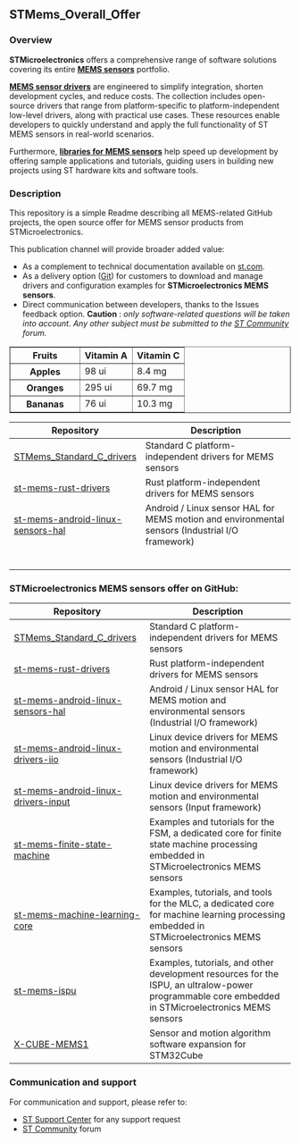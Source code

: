 
## STMems_Overall_Offer

### Overview

**STMicroelectronics** offers a comprehensive range of software solutions covering its entire [**MEMS sensors**](https://www.st.com/mems) portfolio.

[**MEMS sensor drivers**](https://www.st.com/en/embedded-software/drivers-for-mems.html) are engineered to simplify integration, shorten development cycles, and reduce costs. The collection includes open-source drivers that range from platform-specific to platform-independent low-level drivers, along with practical use cases. These resources enable developers to quickly understand and apply the full functionality of ST MEMS sensors in real-world scenarios.

Furthermore, [**libraries for MEMS sensors**](https://www.st.com/en/embedded-software/libraries-for-mems-and-sensors.html) help speed up development by offering sample applications and tutorials, guiding users in building new projects using ST hardware kits and software tools.

### Description

This repository is a simple Readme describing all MEMS-related GitHub projects, the open source offer for MEMS sensor products from STMicroelectronics.

This publication channel will provide broader added value:

- As a complement to technical documentation available on [st.com](https://www.st.com/mems).
- As a delivery option ([Git](https://git-scm.com/)) for customers to download and manage drivers and configuration examples for **STMicroelectronics MEMS sensors**.
- Direct communication between developers, thanks to the Issues feedback option. **Caution** : *only software-related questions will be taken into account. Any other subject must be submitted to the [ST Community](https://community.st.com/) forum.*

<table border="1" width="100%">
	<col style="width:40%">
	<col style="width:30%">
	<col style="width:30%">
	<thead>
	<tr>
		<th>Fruits</th>
		<th>Vitamin A</th>
		<th>Vitamin C</th>
	</tr>
	</thead>
	<tbody>
	<tr>
		<th>Apples</th>
		<td>98 ui</td>
		<td>8.4 mg</td>
	</tr>
	<tr>
		<th>Oranges</th>
		<td>295 ui</td>
		<td>69.7 mg</td>
	</tr>
	<tr>
		<th>Bananas</th>
		<td>76 ui</td>
		<td>10.3 mg</td>
	</tr>
	</tbody>
</table>

<table style="width:100%">
<col style="width:40%">
<col style="width:60%">
<thead>
<tr>
<th>Repository</th>
<th>Description</th>
</tr>
</thead>
<tbody>
<tr>
<td> <a href="https://github.com/STMicroelectronics/STMems_Standard_C_drivers">STMems_Standard_C_drivers</a></td>
<td>Standard C platform-independent drivers for MEMS sensors </td>
</tr>
<tr>
<td> <a href="https://github.com/STMicroelectronics/st-mems-rust-drivers">st-mems-rust-drivers</a></td>
<td> Rust platform-independent drivers for MEMS sensors </td>
</tr>
<tr>
<td> <a href="https://github.com/STMicroelectronics/st-mems-android-linux-sensors-hal">st-mems-android-linux-sensors-hal</a></td>
<td> Android / Linux sensor HAL for MEMS motion and environmental sensors (Industrial I/O framework) </td>
</tr>
<tr>
<td> <a href=""></a></td>
<td> </td>
</tr>
<tr>
<td> <a href=""></a></td>
<td> </td>
</tr>
<tr>
<td> <a href=""></a></td>
<td> </td>
</tr>
<tr>
<td> <a href=""></a></td>
<td> </td>
</tr>
<tr>
<td> <a href=""></a></td>
<td> </td>
</tr>
<tr>
<td> <a href=""></a></td>
<td> </td>
</tr>
</tbody>
</table>

### STMicroelectronics MEMS sensors offer on GitHub:

| Repository                                                   | Description                                                  |
| ------------------------------------------------------------ | ------------------------------------------------------------ |
| [STMems_Standard_C_drivers ](https://github.com/STMicroelectronics/STMems_Standard_C_drivers) | Standard C platform-independent drivers for MEMS sensors |
| [st-mems-rust-drivers ](https://github.com/STMicroelectronics/st-mems-rust-drivers) | Rust platform-independent drivers for MEMS sensors |
| [st-mems-android-linux-sensors-hal ](https://github.com/STMicroelectronics/st-mems-android-linux-sensors-hal) | Android / Linux sensor HAL for MEMS motion and environmental sensors (Industrial I/O framework) |
| [st-mems-android-linux-drivers-iio ](https://github.com/STMicroelectronics/st-mems-android-linux-drivers-iio) | Linux device drivers for MEMS motion and environmental sensors (Industrial I/O framework) |
| [st-mems-android-linux-drivers-input ](https://github.com/STMicroelectronics/st-mems-android-linux-drivers-input) | Linux device drivers for MEMS motion and environmental sensors (Input framework) |
| [st-mems-finite-state-machine ](https://github.com/STMicroelectronics/st-mems-finite-state-machine) | Examples and tutorials for the FSM, a dedicated core for finite state machine processing embedded in STMicroelectronics MEMS sensors |
| [st-mems-machine-learning-core ](https://github.com/STMicroelectronics/st-mems-machine-learning-core) | Examples, tutorials, and tools for the MLC, a dedicated core for machine learning processing embedded in STMicroelectronics MEMS sensors |
| [st-mems-ispu ](https://github.com/STMicroelectronics/st-mems-ispu) | Examples, tutorials, and other development resources for the ISPU, an ultralow-power programmable core embedded in STMicroelectronics MEMS sensors |
| [X-CUBE-MEMS1 ](https://github.com/STMicroelectronics/X-CUBE-MEMS1) | Sensor and motion algorithm software expansion for STM32Cube |

### Communication and support

For communication and support, please refer to:

- [ST Support Center](https://my.st.com/ols#/ols/) for any support request
- [ST Community](https://community.st.com/) forum
